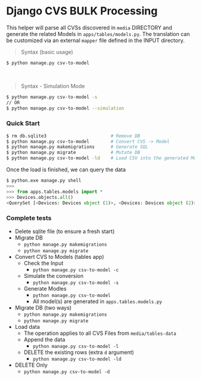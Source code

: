 # Django CVS BULK Processing

This helper will parse all CVSs discovered in `media` DIRECTORY and generate the related Models in `apps/tables/models.py`. 
The translation can be customized via an external `mapper` file defined in the INPUT directory. 

> Syntax (basic usage)

```bash
$ python manage.py csv-to-model
``` 

<br />

> Syntax - Simulation Mode

```bash
$ python manage.py csv-to-model -s
// OR
$ python manage.py csv-to-model --simulation
```

### Quick Start

```bash
$ rm db.sqlite3                        # Remove DB
$ python manage.py csv-to-model        # Convert CVS -> Model
$ python manage.py makemigrations      # Generate SQL
$ python manage.py migrate             # Mutate DB  
$ python manage.py csv-to-model -ld    # Load CSV into the generated Model
```

Once the load is finished, we can query the data

```py
$ python.exe manage.py shell
>>> 
>>> from apps.tables.models import *
>>> Devices.objects.all()
<QuerySet [<Devices: Devices object (1)>, <Devices: Devices object (2)>, <Devices: Devices object (3)>, <Devices: Devices object (4)>, <Devices: Devices object (5)>, <Devices: Devices object (6)>, <Devices: Devices object (7)>, <Devices: Devices object (8)>, <Devices: Devices object (9)>, <Devices: Devices object (10)>, <Devices: Devices object (11)>, <Devices: Devices object (12)>, <Devices: Devices object (13)>, <Devices: Devices object (14)>, <Devices: Devices object (15)>, <Devices: Devices object (16)>, <Devices: Devices object (17)>, <Devices: Devices object (18)>, <Devices: Devices object (19)>, <Devices: Devices object (20)>, '...(remaining elements truncated)...']>
```

### Complete tests

- Delete sqlite file (to ensure a fresh start)
- Migrate DB
  - `python manage.py makemigrations`
  - `python manage.py migrate`
- Convert CVS to Models (tables app)
  - Check the Input 
    - `python manage.py csv-to-model -c`
  - Simulate the conversion
    - `python manage.py csv-to-model -s`
  - Generate Modles 
    - `python manage.py csv-to-model`
    - All model(s) are generated in `apps.tables.models.py` 
- Migrate DB (two ways)
  - `python manage.py makemigrations` 
  - `python manage.py migrate`
- Load data
  - The operation applies to all CVS Files from `media/tables-data`
  - Append the data  
    - `python manage.py csv-to-model -l`
  - DELETE the existing rows (extra `d` argument)
    - `python manage.py csv-to-model -ld`
- DELETE Only
    - `python manage.py csv-to-model -d`
